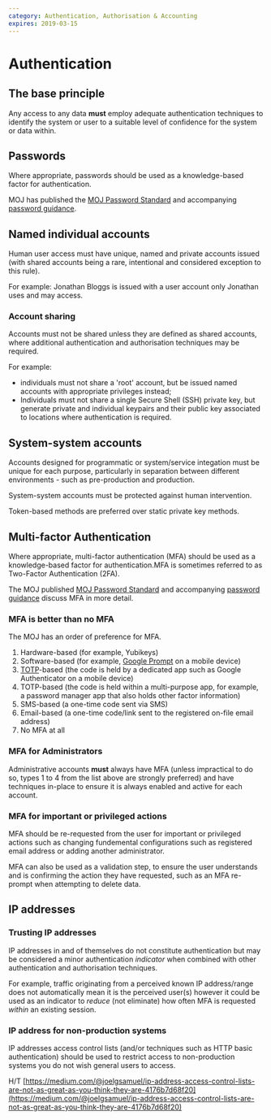 ```yaml
---
category: Authentication, Authorisation & Accounting
expires: 2019-03-15
---
```

# Authentication

## The base principle

Any access to any data **must** employ adequate authentication techniques to identify the system or user to a suitable level of confidence for the system or data within.

## Passwords

Where appropriate, passwords should be used as a knowledge-based factor for authentication.

MOJ has published the [MOJ Password Standard](https://github.com/ministryofjustice/itpolicycontent/blob/master/content/security/framework/password-standard.md) and accompanying [password guidance](https://github.com/ministryofjustice/itpolicycontent/blob/master/content/security/framework/password-guidance.md).

## Named individual accounts

Human user access must have unique, named and private accounts issued (with shared accounts being a rare, intentional and considered exception to this rule).

For example: Jonathan Bloggs is issued with a user account only Jonathan uses and may access.

### Account sharing

Accounts must not be shared unless they are defined as shared accounts, where additional authentication and authorisation techniques may be required.

For example:

- individuals must not share a 'root' account, but be issued named accounts with appropriate privileges instead;
- Individuals must not share a single Secure Shell (SSH) private key, but generate private and individual keypairs and their public key associated to locations where authentication is required.

## System-system accounts

Accounts designed for programmatic or system/service integation must be unique for each purpose, particularly in separation between different environments - such as pre-production and production.

System-system accounts must be protected against human intervention.

Token-based methods are preferred over static private key methods.

## Multi-factor Authentication

Where appropriate, multi-factor authentication (MFA) should be used as a knowledge-based factor for authentication.MFA is sometimes referred to as Two-Factor Authentication (2FA).

The MOJ published [MOJ Password Standard](https://github.com/ministryofjustice/itpolicycontent/blob/master/content/security/framework/password-standard.md) and accompanying [password guidance](https://github.com/ministryofjustice/itpolicycontent/blob/master/content/security/framework/password-guidance.md) discuss MFA in more detail.

### MFA is better than no MFA

The MOJ has an order of preference for MFA.

1. Hardware-based (for example,  Yubikeys)
2. Software-based (for example, [Google Prompt](https://support.google.com/accounts/answer/6361026?co=GENIE.Platform%3DAndroid&hl=en) on a mobile device)
3. [TOTP](https://en.wikipedia.org/wiki/Time-based_One-time_Password_algorithm)-based (the code is held by a dedicated app such as Google Authenticator on a mobile device)
4. TOTP-based (the code is held within a multi-purpose app, for example, a password manager app that also holds other factor information)
5. SMS-based (a one-time code sent via SMS)
6. Email-based (a one-time code/link sent to the registered on-file email address)
7. No MFA at all

### MFA for Administrators

Administrative accounts **must** always have MFA (unless impractical to do so, types 1 to 4 from the list above are strongly preferred) and have techniques in-place to ensure it is always enabled and active for each account.

### MFA for important or privileged actions

MFA should be re-requested from the user for important or privileged actions such as changing fundemental configurations such as registered email address or adding another administrator.

MFA can also be used as a validation step, to ensure the user understands and is confirming the action they have requested, such as an MFA re-prompt when attempting to delete data.

## IP addresses

### Trusting IP addresses

IP addresses in and of themselves do not constitute authentication but may be considered a minor authentication *indicator* when combined with other authentication and authorisation techniques.

For example, traffic originating from a perceived known IP address/range does not automatically mean it is the perceived user(s) however it could be used as an indicator to *reduce* (not eliminate) how often MFA is requested *within* an existing session.

### IP address for non-production systems

IP addresses access control lists (and/or techniques such as HTTP basic authentication) should be used to restrict access to non-production systems you do not wish general users to access.

H/T [https://medium.com/@joelgsamuel/ip-address-access-control-lists-are-not-as-great-as-you-think-they-are-4176b7d68f20](https://medium.com/@joelgsamuel/ip-address-access-control-lists-are-not-as-great-as-you-think-they-are-4176b7d68f20)
